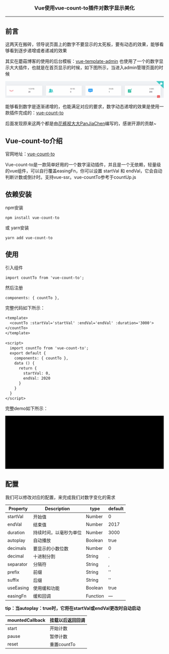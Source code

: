 ### <center>Vue使用vue-count-to插件对数字显示美化
***
## 前言

这两天在搬砖，领导说页面上的数字不要显示的太死板，要有动态的效果，能够看够看到逐步递增或者递减的效果

其实在蘑菇博客的使用的后台模板：[vue-template-admin](https://github.com/PanJiaChen/vue-admin-template) 也使用了一个的数字显示大大插件，也就是在首页显示的时候，如下图所示，当进入admin管理页面的时候

![111](images/111.gif)

能够看到数字是逐渐递增的，也能满足对应的要求，数字动态递增的效果是使用一款插件完成的：[vue-count-to](https://github.com/PanJiaChen/vue-countTo)

后面发现原来这两个都是由[花裤衩大大PanJiaChen](https://github.com/PanJiaChen)编写的，感谢开源的贡献~

## Vue-count-to介绍

官网地址：[vue-count-to](https://github.com/PanJiaChen/vue-countTo)

Vue-count-to是一款简单好用的一个数字滚动插件，并且是一个无依赖，轻量级的vue组件，可以自行覆盖easingFn，你可以设置 startVal 和 endVal，它会自动判断计数或倒计时。支持vue-ssr。vue-countTo参考于countUp.js

## 依赖安装

npm安装

```
npm install vue-count-to
```

或 yarn安装

```
yarn add vue-count-to
```

## 使用

引入组件

```
import countTo from 'vue-count-to';
```

然后注册

```
components: { countTo },
```

完整代码如下所示：

```
<template>
  <countTo :startVal='startVal' :endVal='endVal' :duration='3000'></countTo>
</template>

<script>
  import countTo from 'vue-count-to';
  export default {
    components: { countTo },
    data () {
      return {
        startVal: 0,
        endVal: 2020
      }
    }
  }
</script>
```

完整demo如下所示：

![countDemo](images/countDemo.gif)

## 配置

我们可以修改对应的配置，来完成我们对数字变化的需求

| Property  | Description            | type     | default |
| --------- | ---------------------- | -------- | ------- |
| startVal  | 开始值                 | Number   | 0       |
| endVal    | 结束值                 | Number   | 2017    |
| duration  | 持续时间，以毫秒为单位 | Number   | 3000    |
| autoplay  | 自动播放               | Boolean  | true    |
| decimals  | 要显示的小数位数       | Number   | 0       |
| decimal   | 十进制分割             | String   | .       |
| separator | 分隔符                 | String   | ,       |
| prefix    | 前缀                   | String   | ''      |
| suffix    | 后缀                   | String   | ''      |
| useEasing | 使用缓和功能           | Boolean  | true    |
| easingFn  | 缓和回调               | Function | —       |

**tip：当autoplay：true时，它将在startVal或endVal更改时自动启动**

| mountedCallback | 挂载以后返回回调 |
| --------------- | ---------------- |
| start           | 开始计数         |
| pause           | 暂停计数         |
| reset           | 重置countTo      |